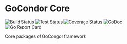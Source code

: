 # GoCondor Core 
![Build Status](https://github.com/gocondor/core/actions/workflows/build-main.yml/badge.svg) ![Test Status](https://github.com/gocondor/core/actions/workflows/test-main.yml/badge.svg) [![Coverage Status](https://coveralls.io/repos/github/gocondor/core/badge.svg?branch=main)](https://coveralls.io/github/gocondor/core?branch=main&cache=false) [![GoDoc](https://godoc.org/github.com/gocondor/core?status.svg)](https://godoc.org/github.com/gocondor/core) [![Go Report Card](https://goreportcard.com/badge/github.com/gocondor/core)](https://goreportcard.com/report/github.com/gocondor/core)

Core packages of GoCongor framework

